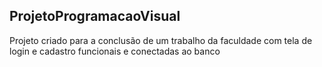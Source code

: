 ## ProjetoProgramacaoVisual
 
Projeto criado para a conclusão de um trabalho da faculdade com tela de login e cadastro
funcionais e conectadas ao banco

